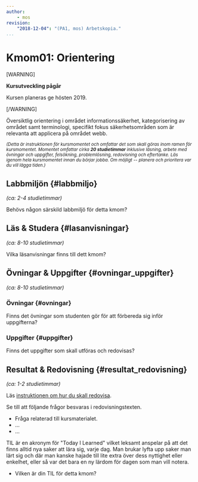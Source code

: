 ```yaml
---
author:
    - mos
revision:
    "2018-12-04": "(PA1, mos) Arbetskopia."
...
```

Kmom01: Orientering
==================================

[WARNING]

**Kursutveckling pågår**

Kursen planeras ge hösten 2019.

[/WARNING]

Översiktlig orientering i området informationssäkerhet, kategorisering av området samt terminologi, specifikt fokus säkerhetsområden som är relevanta att applicera på området webb.

<!--more-->

<small><i>(Detta är instruktionen för kursmomentet och omfattar det som skall göras inom ramen för kursmomentet. Momentet omfattar cirka **20 studietimmar** inklusive läsning, arbete med övningar och uppgifter, felsökning, problemlösning, redovisning och eftertanke. Läs igenom hela kursmomentet innan du börjar jobba. Om möjligt -- planera och prioritera var du vill lägga tiden.)</i></small>



Labbmiljön  {#labbmiljo}
---------------------------------

*(ca: 2-4 studietimmar)*

Behövs någon särskild labbmiljö för detta kmom?



Läs &amp; Studera  {#lasanvisningar}
---------------------------------

*(ca: 8-10 studietimmar)*

Vilka läsanvisningar finns till dett kmom?



Övningar & Uppgifter  {#ovningar_uppgifter}
-------------------------------------------

*(ca: 8-10 studietimmar)*


### Övningar {#ovningar}

Finns det övningar som studenten gör för att förbereda sig inför uppgifterna?



### Uppgifter {#uppgifter}

Finns det uppgifter som skall utföras och redovisas?



Resultat & Redovisning  {#resultat_redovisning}
-----------------------------------------------

*(ca: 1-2 studietimmar)*

Läs [instruktionen om hur du skall redovisa](./../redovisa).

Se till att följande frågor besvaras i redovisningstexten.

* Fråga relaterad till kursmaterialet.
* ...
* ...

TIL är en akronym för "Today I Learned" vilket leksamt anspelar på att det finns alltid nya saker att lära sig, varje dag. Man brukar lyfta upp saker man lärt sig och där man kanske hajade till lite extra över dess nyttighet eller enkelhet, eller så var det bara en ny lärdom för dagen som man vill notera.

* Vilken är din TIL för detta kmom?
